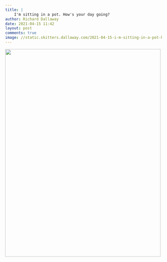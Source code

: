 ```yaml
---
title: |
    I'm sitting in a pot. How's your day going?
author: Richard Dallaway
date: 2021-04-15 11:42
layout: post
comments: true
image: //static.skitters.dallaway.com/2021-04-15-i-m-sitting-in-a-pot-how-s-your-day-going-fullsize-0.jpeg
---
```


<a href="//static.skitters.dallaway.com/2021-04-15-i-m-sitting-in-a-pot-how-s-your-day-going-fullsize-0.jpeg"><img src="//static.skitters.dallaway.com/2021-04-15-i-m-sitting-in-a-pot-how-s-your-day-going-thumb-0.jpeg" width="500" height="667"></a>

